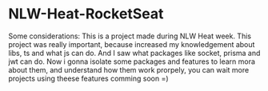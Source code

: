 # NLW-Heat-RocketSeat

Some considerations:
This is a project made during NLW Heat week.
This project was really important, because increased my knowledgement about libs, ts and what js can do.
And I saw what packages like socket, prisma and jwt can do.
Now i gonna isolate some packages and features to learn mora about them, and understand how them work prorpely, you can wait more projects using theese features comming soon =)
